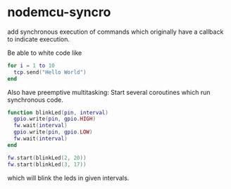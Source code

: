 # nodemcu-syncro
add synchronous execution of commands which originally have a callback to indicate execution.

Be able to white code like

```lua
for i = 1 to 10
  tcp.send("Hello World")
end
```


Also have preemptive multitasking:
Start several coroutines which run synchronous code.


```lua
function blinkLed(pin, interval)
  gpio.write(pin, gpio.HIGH)
  fw.wait(interval)
  gpio.write(pin, gpio.LOW)
  fw.wait(interval)
end

fw.start(blinkLed(2, 20))
fw.start(blinkLed(3, 17))
```

which will blink the leds in given intervals.
